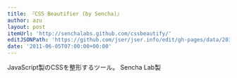 ```yaml
---
title: 『CSS Beautifier (by Sencha)』
author: azu
layout: post
itemUrl: 'http://senchalabs.github.com/cssbeautify/'
editJSONPath: 'https://github.com/jser/jser.info/edit/gh-pages/data/2011/06/index.json'
date: '2011-06-05T07:00:00+00:00'
---
```

JavaScript製のCSSを整形するツール。
Sencha Lab製
